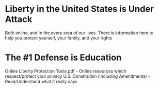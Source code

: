 # Liberty in the United States is Under Attack
Both online, and in the every area of our lives.
There is information here to help you protect yourself, your family, and your rights

# The #1 Defense is Education
Online Liberty Protection Tools.pdf - Online resources which respect/protect your privacy
U.S. Constitution (including Amendments) - Read/Understand what it really says
